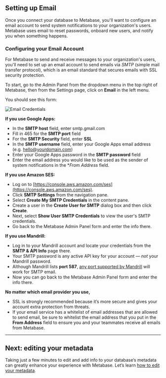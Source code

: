 
## Setting up Email

Once you connect your database to Metabase, you'll want to configure an email account to send system notifications to your organization's users.  Metabase uses email to reset passwords, onboard new users, and notify you when something happens.  

### Configuring your Email Account

For Metabase to send and receive messages to your organization's users, you'll need to set up an email account to send emails via *SMTP* (simple mail transfer protocol), which is an email standard that secures emails with SSL security protection.

To start, go to the Admin Panel from the dropdown menu in the top right of Metabase, then from the Settings page, click on **Email** in the left menu.

You should see this form:

![Email Credentials](images/EmailCredentials.png)

**If you use Google Apps:**
* In the **SMTP host** field, enter smtp.gmail.com
* Fill in 465 for the **SMTP port** field
* For the **SMTP Security** field, enter **SSL**
* In the **SMTP username** field, enter your Google Apps email address (e.g. hello@yourdomain.com)
* Enter your Google Apps password in the **SMTP password** field
* Enter the email address you would like to be used as the sender of system notifications in the **From Address* field.

**If you use Amazon SES:**
* Log on to [https://console.aws.amazon.com/ses](https://console.aws.amazon.com/ses). 
* Click **SMTP Settings** from the navigation pane.  
* Select **Create My SMTP Credentials** in the content pane. 
* Create a user in the **Create User for SMTP** dialog box and then click **Create**.  
* Next, select **Show User SMTP Credentials** to view the user's SMTP credentials.
* Go back to the Metabase Admin Panel form and enter the info there.

**If you use Mandrill:**
* Log in to your Mandrill account and locate your credentials from the **SMTP & API Info** page there.
* Your SMTP password is any active API key for your account — *not* your Mandrill password.
* Although Mandrill lists **port 587**, [any port supported by Mandrill](https://mandrill.zendesk.com/hc/en-us/articles/205582167-What-SMTP-ports-can-I-use-) will work for SMTP email.  
* Now you can go back to the Metabase Admin Panel form and enter the info there.

**No matter which email provider you use,**
* SSL is strongly recommended because it’s more secure and gives your account extra protection from threats.
* If your email service has a whitelist of email addresses that are allowed to send email, be sure to whitelist the email address that you put in the **From Address** field to ensure you and your teammates receive all emails from Metabase.

---
## Next: editing your metadata
Taking just a few minutes to edit and add info to your database’s metadata can greatly enhance your experience with Metabase. Let’s learn [how to edit your metadata](03-metadata-editing.md).
